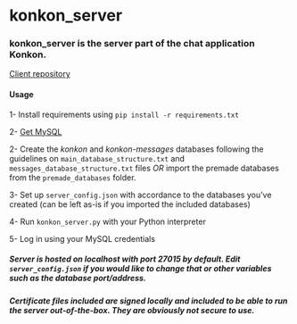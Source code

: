 # konkon_server
### konkon_server is the server part of the chat application Konkon.
[Client repository](https://github.com/emredesu/konkon_client)

#### Usage
1- Install requirements using `pip install -r requirements.txt`

2- [Get MySQL](https://dev.mysql.com/downloads/)

2- Create the _konkon_ and _konkon-messages_ databases following the guidelines on `main_database_structure.txt` and `messages_database_structure.txt` files *OR* import the premade databases from the `premade_databases` folder.

3- Set up `server_config.json` with accordance to the databases you've created (can be left as-is if you imported the included databases)

4- Run `konkon_server.py` with your Python interpreter

5- Log in using your MySQL credentials

##### Server is hosted on localhost with port 27015 by default. Edit `server_config.json` if you would like to change that or other variables such as the database port/address.

##### Certificate files included are signed locally and included to be able to run the server out-of-the-box. They are obviously not secure to use.
